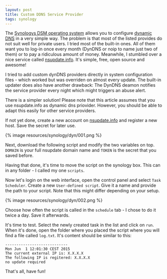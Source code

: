 ```yaml
---
layout: post
title: Custom DDNS Service Provider
tags: synology
---
```

The [Synologys DSM operating system](https://www.synology.com/en-us/dsm/) allows you to configure [dynamic DNS](https://en.wikipedia.org/wiki/Dynamic_DNS) in a very simple way. The problem is that most of the listed provides do not suit well for private users. I tried most of the built-in ones. All of them want you to log-in once every month (DynDNS or noip to name just two of them) or to pay a ridiculous amount of money.
Meanwhile, I stumbled over a nice service called [nsupdate.info](http://nsupdate.info/). It's simple, free, open source and awesome!

I tried to add custom dynDNS providers directly in system configuration files - which worked but was overriden on almost every update. The built-in updater does also have another drawback: The DynDNS deamon notifies the service provider every night which might triggers an abuse alert. 

There is a simpler solution! Please note that this article assumes that you use nsupdate.info as dynamic dns priovider. However, you should be able to adapt this easily for other service providers.

If not yet done, create a new account on [nsupdate.info](http://nsupdate.info/) and register a new host. Save the secret for later use.

{% image resources/synology/dyn/001.png %}

Next, download the following script and modify the two variables on top. `DOMAIN` is your full nsupdate domain name and `TOKEN` is the secret that you saved before.

<script src="https://gist.github.com/raphiz/837453f189dca966a69c.js"></script>

Having that done, it's time to move the script on the synology box. This can in any folder - I called my one `scripts`.

Now let's login on the web interface, open the control panel and select `Task Scheduler`. Create a new  `User-defined script`. Give it a name and provide the path to your script. Note that this might differ depending on your setup.

{% image resources/synology/dyn/002.png %}

Choose how often the script is called in the `schedule` tab - I chose to do it twice a day. Save it afterwards.

It's time to test. Select the newly created task in the list and click on `run`. When it's done, open the folder where you placed the script where you will find a file called `log.txt`. It's content should be similar to this:

```
----------------------------
Mon Jun  1 12:01:30 CEST 2015
The current external IP is: X.X.X.X
The following IP is regitered: X.X.X.X
no update required
```

That's all, have fun!


